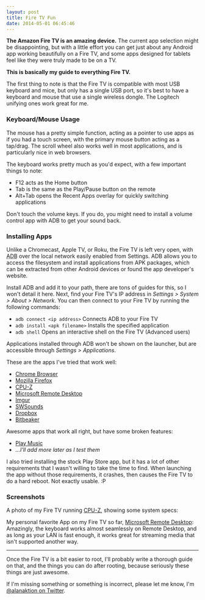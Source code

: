 ```yaml
---
layout: post
title: Fire TV Fun
date: 2014-05-01 06:45:46
---
```

**The Amazon Fire TV is an amazing device.**  The current app selection might be disappointing, but with a little effort you can get just about any Android app working beautifully on a Fire TV, and some apps designed for tablets feel like they were truly made to be on a TV.

**This is basically my guide to everything Fire TV.**

The first thing to note is that the Fire TV is compatible with most USB keyboard and mice, but only has a single USB port, so it's best to have a keyboard and mouse that use a single wireless dongle. The Logitech unifying ones work great for me.

### Keyboard/Mouse Usage

The mouse has a pretty simple function, acting as a pointer to use apps as if you had a touch screen, with the primary mouse button acting as a tap/drag. The scroll wheel also works well in most applications, and is particularly nice in web browsers.

The keyboard works pretty much as you'd expect, with a few important things to note:

* F12 acts as the Home button
* Tab is the same as the Play/Pause button on the remote
* Alt+Tab opens the Recent Apps overlay for quickly switching applications

Don't touch the volume keys. If you do, you might need to install a volume control app with ADB to get your sound back.

### Installing Apps

Unlike a Chromecast, Apple TV, or Roku, the Fire TV is left very open, with <abbr title="Android Debug Bridge">ADB</abbr> over the local network easily enabled from Settings.  ADB allows you to access the filesystem and install applications from APK packages, which can be extracted from other Android devices or found the app developer's website.

Install ADB and add it to your path, there are tons of guides for this, so I won't detail it here. Next, find your Fire TV's IP address in *Settings > System > About > Network*. You can then connect to your Fire TV by running the following commands:

* `adb connect <ip address>` Connects ADB to your Fire TV
* `adb install <apk filename>` Installs the specified application
* `adb shell` Opens an interactive shell on the Fire TV (Advanced users)

Applications installed through ADB won't be shown on the launcher, but are accessible through *Settings > Applications*.

These are the apps I've tried that work well:

* [Chrome Browser](https://play.google.com/store/apps/details?id=com.android.chrome)
* [Mozilla Firefox](https://play.google.com/store/apps/details?id=org.mozilla.firefox)
* [CPU-Z](https://play.google.com/store/apps/details?id=com.cpuid.cpu_z)
* [Microsoft Remote Desktop](https://play.google.com/store/apps/details?id=com.microsoft.rdc.android)
* [Imgur](https://play.google.com/store/apps/details?id=com.imgur.mobile)
* [SWSounds](https://play.google.com/store/apps/details?id=com.spriton.swsounds)
* [Dropbox](http://www.dropbox.com/android)
* [Bitbeaker](https://play.google.com/store/apps/details?id=com.saibotd.bitbeaker)

Awesome apps that work all right, but have some broken features:

* [Play Music](https://play.google.com/store/apps/details?id=com.google.android.music)
* *...I'll add more later as I test them*

I also tried installing the stock Play Store app, but it has a lot of other requirements that I wasn't willing to take the time to find. When launching the app without those requirements, it crashes, then causes the Fire TV to do a hard reboot. Not exactly usable. :P

### Screenshots

A photo of my Fire TV running [CPU-Z](https://play.google.com/store/apps/details?id=com.cpuid.cpu_z), showing some system specs:
<amp-img src="https://blog.phpizza.com/assets/2014_04_30_21_34_51s.jpg" width="1920" height="1098" layout="responsive"></amp-img>

My personal favorite App on my Fire TV so far, [Microsoft Remote Desktop](https://play.google.com/store/apps/details?id=com.microsoft.rdc.android):
<amp-img src="https://blog.phpizza.com/assets/2014_04_30_21_41_17s.jpg" width="1920" height="1052" layout="responsive"></amp-img>
Amazingly, the keyboard works almost seamlessly on Remote Desktop, and as long as your LAN is fast enough, it works great for streaming media that isn't supported another way.

----

Once the Fire TV is a bit easier to root, I'll probably write a thorough guide on that, and the things you can do after rooting, because seriously these things are just awesome.

If I'm missing something or something is incorrect, please let me know, I'm [@alanaktion on Twitter](https://twitter.com/alanaktion).
